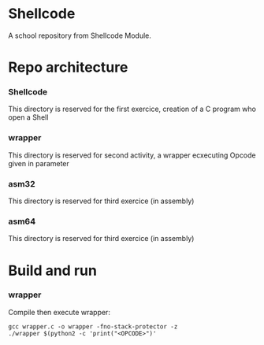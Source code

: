 # Shellcode
A school repository from Shellcode Module.

# Repo architecture
### Shellcode
This directory is reserved for the first exercice, creation of a C program who open a Shell 
### wrapper
This directory is reserved for second activity, a wrapper ecxecuting Opcode given in parameter
     
### asm32
This directory is reserved for third exercice (in assembly) 
### asm64
This directory is reserved for third exercice (in assembly) 

# Build and run
### wrapper
Compile then execute wrapper:
```console
gcc wrapper.c -o wrapper -fno-stack-protector -z
./wrapper $(python2 -c 'print("<OPCODE>")'
```

